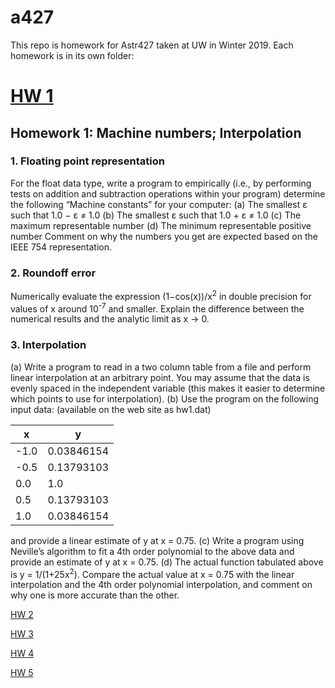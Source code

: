 # a427

This repo is homework for Astr427 taken at UW in Winter 2019. Each homework is in its own folder:

# [HW 1](https://github.com/maria8ch/a427/tree/master/hw1/hw1j)

## Homework 1: Machine numbers; Interpolation

### 1. Floating point representation
For the float data type, write a program to empirically (i.e., by performing tests on addition and subtraction operations within your program) determine the following “Machine constants” for your computer:
(a) The smallest &epsilon; such that 1.0 − &epsilon; &ne; 1.0
(b) The smallest &epsilon; such that 1.0 + &epsilon; &ne; 1.0
(c) The maximum representable number
(d) The minimum representable positive number
Comment on why the numbers you get are expected based on the IEEE 754 representation.


### 2. Roundoff error
Numerically evaluate the expression (1−cos(x))/x<sup>2</sup> in double precision for values of x around 10<sup>-7</sup> and smaller. Explain the difference between the numerical results and the analytic limit as x → 0.


### 3. Interpolation
(a) Write a program to read in a two column table from a file and perform linear interpolation at an arbitrary point. You may assume that the data is evenly spaced in the independent variable (this makes it easier to determine which points to use for interpolation).
(b) Use the program on the following input data: (available on the web site as hw1.dat)

x | y
------------ | -------------
-1.0 | 0.03846154
-0.5 | 0.13793103
0.0 | 1.0
0.5 | 0.13793103
1.0 | 0.03846154


and provide a linear estimate of y at x = 0.75.
(c) Write a program using Neville’s algorithm to fit a 4th order polynomial to the above data and provide an estimate of y at x = 0.75.
(d) The actual function tabulated above is y = 1/(1+25x<sup>2</sup>). Compare the actual value at x = 0.75 with the linear interpolation and the 4th order polynomial interpolation, and comment on why one is more accurate than the other.


[HW 2](https://github.com/maria8ch/a427/tree/master/hw2)

[HW 3](https://github.com/maria8ch/a427/tree/master/hw3)

[HW 4](https://github.com/maria8ch/a427/tree/master/hw4)

[HW 5](https://github.com/maria8ch/a427/tree/master/hw5)

